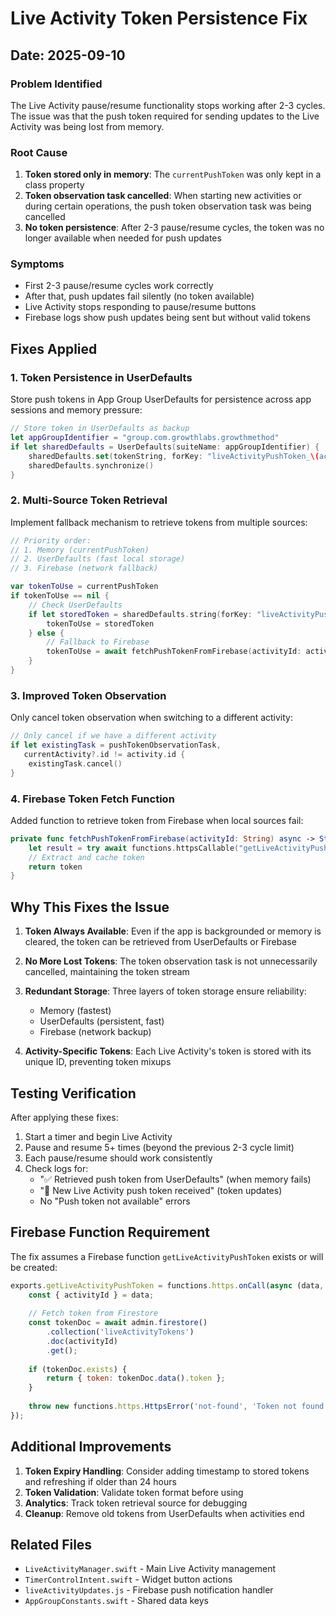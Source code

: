 # Live Activity Token Persistence Fix

## Date: 2025-09-10

### Problem Identified
The Live Activity pause/resume functionality stops working after 2-3 cycles. The issue was that the push token required for sending updates to the Live Activity was being lost from memory.

### Root Cause
1. **Token stored only in memory**: The `currentPushToken` was only kept in a class property
2. **Token observation task cancelled**: When starting new activities or during certain operations, the push token observation task was being cancelled
3. **No token persistence**: After 2-3 pause/resume cycles, the token was no longer available when needed for push updates

### Symptoms
- First 2-3 pause/resume cycles work correctly
- After that, push updates fail silently (no token available)
- Live Activity stops responding to pause/resume buttons
- Firebase logs show push updates being sent but without valid tokens

## Fixes Applied

### 1. Token Persistence in UserDefaults
Store push tokens in App Group UserDefaults for persistence across app sessions and memory pressure:

```swift
// Store token in UserDefaults as backup
let appGroupIdentifier = "group.com.growthlabs.growthmethod"
if let sharedDefaults = UserDefaults(suiteName: appGroupIdentifier) {
    sharedDefaults.set(tokenString, forKey: "liveActivityPushToken_\(activity.id)")
    sharedDefaults.synchronize()
}
```

### 2. Multi-Source Token Retrieval
Implement fallback mechanism to retrieve tokens from multiple sources:

```swift
// Priority order:
// 1. Memory (currentPushToken)
// 2. UserDefaults (fast local storage)
// 3. Firebase (network fallback)

var tokenToUse = currentPushToken
if tokenToUse == nil {
    // Check UserDefaults
    if let storedToken = sharedDefaults.string(forKey: "liveActivityPushToken_\(activity.id)") {
        tokenToUse = storedToken
    } else {
        // Fallback to Firebase
        tokenToUse = await fetchPushTokenFromFirebase(activityId: activity.id)
    }
}
```

### 3. Improved Token Observation
Only cancel token observation when switching to a different activity:

```swift
// Only cancel if we have a different activity
if let existingTask = pushTokenObservationTask,
   currentActivity?.id != activity.id {
    existingTask.cancel()
}
```

### 4. Firebase Token Fetch Function
Added function to retrieve token from Firebase when local sources fail:

```swift
private func fetchPushTokenFromFirebase(activityId: String) async -> String? {
    let result = try await functions.httpsCallable("getLiveActivityPushToken").call(data)
    // Extract and cache token
    return token
}
```

## Why This Fixes the Issue

1. **Token Always Available**: Even if the app is backgrounded or memory is cleared, the token can be retrieved from UserDefaults or Firebase

2. **No More Lost Tokens**: The token observation task is not unnecessarily cancelled, maintaining the token stream

3. **Redundant Storage**: Three layers of token storage ensure reliability:
   - Memory (fastest)
   - UserDefaults (persistent, fast)
   - Firebase (network backup)

4. **Activity-Specific Tokens**: Each Live Activity's token is stored with its unique ID, preventing token mixups

## Testing Verification

After applying these fixes:
1. Start a timer and begin Live Activity
2. Pause and resume 5+ times (beyond the previous 2-3 cycle limit)
3. Each pause/resume should work consistently
4. Check logs for:
   - "✅ Retrieved push token from UserDefaults" (when memory fails)
   - "📱 New Live Activity push token received" (token updates)
   - No "Push token not available" errors

## Firebase Function Requirement

The fix assumes a Firebase function `getLiveActivityPushToken` exists or will be created:

```javascript
exports.getLiveActivityPushToken = functions.https.onCall(async (data, context) => {
    const { activityId } = data;
    
    // Fetch token from Firestore
    const tokenDoc = await admin.firestore()
        .collection('liveActivityTokens')
        .doc(activityId)
        .get();
    
    if (tokenDoc.exists) {
        return { token: tokenDoc.data().token };
    }
    
    throw new functions.https.HttpsError('not-found', 'Token not found');
});
```

## Additional Improvements

1. **Token Expiry Handling**: Consider adding timestamp to stored tokens and refreshing if older than 24 hours
2. **Token Validation**: Validate token format before using
3. **Analytics**: Track token retrieval source for debugging
4. **Cleanup**: Remove old tokens from UserDefaults when activities end

## Related Files
- `LiveActivityManager.swift` - Main Live Activity management
- `TimerControlIntent.swift` - Widget button actions
- `liveActivityUpdates.js` - Firebase push notification handler
- `AppGroupConstants.swift` - Shared data keys